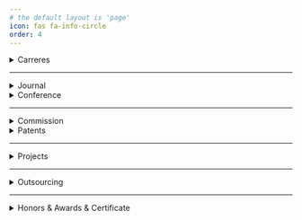 ```yaml
---
# the default layout is 'page'
icon: fas fa-info-circle
order: 4
---
```


<details>
<summary>Carreres</summary>

(주)은재팜 [스타트업]<br>
2023년 07월 01일 ~ 재직 중<br><br>

(주)은재팜 인턴 [동의대학교 이현섭 교수님 창업 회사]<br>
2023년 03월 01일 ~ 2023년 06월 30일<br><br>

ETRI 동계 연구 연수생 인턴 [ETRI 권용인 박사님]<br>
2023년 01월 01일 ~ 2023년 02월 24일<br><br>

ETRI 하계 연구 연수생 인턴 [ETRI 권용인 박사님]<br>
2022년 07월 01일 ~ 2022년 08월 31일<br><br>

</details>

<hr>

<details>
<summary>Journal</summary>

<a href="/assets/paper/2023_07_이기종_멀티코어_CPU에서_프로파일_기반_딥_러닝_연산_최적화_기법.pdf">
이기종 멀티코어 CPU에서 프로파일 기반 딥 러닝 연산 최적화 기법
</a><br>차주형, 권용인, 이제민.(2023). 전자공학회논문지<br><br>

<a href="/assets/paper/2023_05_아쿠아포닉스 환경에서의 작물 면적 데이터 AI 분석.pdf">
아쿠아포닉스 환경에서의 작물 면적 데이터 AI 분석
</a><br>최은영, 이현섭, 차주형, 이임건.(2023). 문화기술의 융합<br><br>

<a href="/assets/paper/2020_06_파이프 핸들링과 트리핑 공정에 사용되는 이동형 시추 장비들을 위한 충돌 방지 시스템용 시뮬레이터 설계.pdf">
파이프 핸들링과 트리핑 공정에 사용되는 이동형 시추 장비들을 위한 충돌 방지 시스템용 시뮬레이터 설계
</a><br>이재용, 구남국, 차주형, 권기연.(2020).한국CDE학회 논문집,25(2),182-191.<br><br>

<a href="/assets/paper/2020_02_효과적인 차량 선적을 위한 공간 배치의 최적화 기법.pdf">
효과적인 차량 선적을 위한 공간 배치의 최적화 기법
</a><br>차주형, 최진석, 배유수, 우영운.(2020).한국정보통신학회논문지,24(2),186-191.<br><br>

<a href="/assets/paper/2019_08_유전자 알고리즘을 이용한 효과적인 영상 생성 기법.pdf">
유전자 알고리즘을 이용한 효과적인 영상 생성 기법
</a><br>차주형, 우영운, 이임건.(2019),23(8),896-902.<br><br>

</details>

<details>
<summary>Conference</summary>

<a href="/assets/paper/2023_10_Deep_Learning_based_Motion_Recognition_Using_Sound_Event.pdf">
소리 정보를 이용한 딥 러닝 기반의 동작 인식
</a><br>차주형,배성준,박지은,이준혁,장시웅,이현섭.(2023).한국정보통신학회 54회 추계종합학술대회<br><br>

<a href="/assets/paper/2023_10_Aquaponics_through_real-time_flow_detection_Environmental_management_system_design.pdf">
영상 기반의 실시간 유량 감지를 통한 아쿠아포닉스 환경 유지 시스템 설계
</a><br>이현섭,차주형,배성준,박지은,장시웅,김진덕.(2023).한국정보통신학회 54회 추계종합학술대회<br><br>

<a href="/assets/paper/2023_05_협소 해역에서 자율운항선박의 충돌 감지에 대한 기초 연구.pdf">
협소 해역에서 자율운항선박의 충돌 감지에 대한 기초 연구
</a><br>김경훈, 차주형, 이재용.(2023).한국해양과학기술협의회 공동학술대회<br><br>

<a href="/assets/paper/2023_09_초해상도_및_기반의_효율적인_가상_데스크톱_인프라_설계.pdf">
초해상도 및 NPU 기반의 효율적인 가상 데스크톱 인프라 설계
</a><br>차주형,박현준, 임미선, 곽배섭, 권태현, 배성준, 우영운.(2023).한국정보통신학회 인공지능 및 응용 워크숍<br>
<a href="https://kiice.org/116">2023 인공지능 및 응용 워크숍 우수논문</a><br><br>

<a href="/assets/paper/2023_02_이기종 컴퓨팅과 복수 신경망 추론 환경에서 높은 처리량을 위한 스케줄러 관한 연구.pdf">
이기종 컴퓨팅과 복수 신경망 추론 환경에서 높은 처리량을 위한 스케줄러 관한 연구
</a><br>차주형, 박제만, 권용인.(2023).대한통신학회 동계학술대회<br><br>

<a href="/assets/paper/2022_11_단일 ISA 이기종 멀티 코어 구조를 위한 프로파일 기반 ArmCL 최적 스케줄 탐색.pdf">
단일 ISA 이기종 멀티 코어 구조를 위한 프로파일 기반 ArmCL 최적 스케줄 탐색
</a><br>차주형, 이주빈, 권용인.(2022).대한전자공학회 추계학술대회 논문집,300<br><br>

<a href="/assets/paper/2022_10_해양시추용 충돌방지시스템의 시각화에 관한 연구.pdf">
해양시추용 충돌방지시스템의 시각화에 관한 연구
</a><br>차주형, 이재용.(2022).한국해양공학회 추계학술대회 논문집,190.<br><br>

<a href="/assets/paper/2021_10_인공지능 교육을 위한 멀티 플랫폼 오목 프로그램 설계.pdf">
인공지능 교육을 위한 멀티 플랫폼 오목 프로그램 설계
</a><br>차주형, 우영운.(2021).한국정보통신학회 종합학술대회 논문집,25(2),530-532.<br><br>

<a href="/assets/paper/2020_10_딥러닝을 활용한 위험 지역 예측 기법.pdf">
딥러닝을 활용한 위험지역 예측기법
</a><br>차주형, 김성희, 우영운.(2020).한국정보통신학회 종합학술대회 논문집,24(2),308-310.<br><br>

<a href="/assets/paper/2019_10_유전자 알고리즘을 활용한 차량 선적 최적화 기법.pdf">
유전자 알고리즘을 활용한 차량 선적 최적화 기법
</a><br>차주형, 우영운.(2019).한국정보통신학회 종합학술대회 논문집,23(2),77-80.<br><br>

<a href="/assets/paper/2019_10_사용자 검색 효율 향상을 위한 빅데이터 처리 기반 영상 분석 시스템 설계.pdf">
사용자 검색 효율 향상을 위한 빅데이터 처리 기반 영상 분석 시스템 설계
</a><br>이현섭, 김준호, 차주형, 나보아, 김진덕.(2019).한국정보통신학회 종합학술대회 논문집,23(2),536-537.<br><br>

<a href="/assets/paper/2019_06_An Effective Method for Generating Color Images Using Genetic Algorithm.pdf">
An Effective Method for Generating Color Images Using Genetic Algorithm
</a><br>Joo Hyoung Cha, Young Woon Woo.(2019).INTERNATIONAL CONFERENCE ON FUTURE INFORMATION & COMMUNICATION ENGINEERING,11(1),355-358.<br><br>

<a href="/assets/paper/2019_05_유전자_알고리즘을_이용한_흑백_이미지_생성기법.pdf">
유전자 알고리즘을 이용한 흑백 이미지 생성 기법
</a><br>차주형, 강동성, 송무상, 권태현, 우영운.(2019).한국정보통신학회 2019년도 춘계학술대회 2019 May 23,265-267<br><br>

</details>

<hr>


<details>
<summary>Commission</summary>
<a href="/assets/commission/C-2022-035263.pdf">
암 컴퓨트라이브러리 스케쥴러(C-2022-035263)
</a><br>22.08.31<br><br>

<a href="/assets/commission/C-2022-035265.pdf">
암 컴퓨트 라이브러리 실행기
</a><br>22.08.31<br><br>

<a href="/assets/commission/C-2022-035267.pdf">
파라미터 실행 가능한 암 컴퓨트 라이브러리
</a><br>22.08.31<br><br>

<a href="/assets/commission/C-2023-052322.pdf">
충돌방지 시스템용 시각화 SW(소프트웨어)
</a><br>23.11.17<br><br>

<a href="/assets/commission/C-2023-052323.pdf">
충돌 기록 재생 프로그램
</a><br>23.11.17<br><br>

<a href="/assets/commission/C-2023-052324.pdf">
충돌 검사 모듈
</a><br>23.11.17<br><br>

<a href="/assets/commission/C-2023-052325.pdf">
충돌방지 검증용 데이터 생성 모듈
</a><br>23.11.17<br><br>

<a href="/assets/commission/C-2023-052326.pdf">
시뮬레이터용 HMI(사용자와 기계 상호작용) 도구
</a><br>23.11.17<br><br>

</details>

<details>
<summary>Patents</summary>

<a href="https://doi.org/10.8080/1020190165757">
[등록] 영상 내 자막 키워드 추출 및 순위 산정 시스템 및 방법
</a><br>21.06.22<br><br>


[출원] 클라우드 노트북 (10-2022-0125883)
<br>22.10.01<br><br>

</details>

<hr>

<details>
<summary>Projects</summary>

스마트 엣지 디바이스 SW 개발 플랫폼 개발 <br>
한국전자통신연구원 / 과학기술정보통신부 <br>
2023.01.01~2023.02.28 <br><br>

인공지능 시스템을 위한 뉴로모픽 컴퓨팅 SW 플랫폼 기술 개발<br>
한국전자통신연구원 / 과학기술정보통신부 <br>
2022.07.01~2022.08.31 <br><br>

핀 불량 검사를 위한 인공지능 기반의 자동 판정 알고리즘 개발<br>
22.04.01 ~ 6.30, 09.01 ~ 22.10.31(=공백기 : ETRI 인턴)<br><br>

크레인 카메라 영상을 이용한 야드장 내 작업자 안전 위치 모니터링<br>
과학기술정보통신부 <br>
22.01.01 ~ 22.02.28	<br><br>

빅데이터 영상분석기능을 탑재한 능동형 영상 촬영 및 서비스 시스템<br>
과학기술정보통신부<br>
19.07.01 ~ 20.02.29	<br><br>

Development of loading optimization and ship operation safety support service for vehicle carriers<br>
과학기술정보통신부 정보통신산업진흥원<br>
19.02.01 ~ 19.10.31<br><br>

</details>

<hr>

<details>
<summary>Outsourcing</summary>

유림아이엔에스 회사와 동일한 서버 구축 요청(<a href="http://oneshot114.com/">[주식회사 비성파트너스]</a>)<br>
23.10.20 ~ 23.11.11<br><br>

고정형태의 지능형 불법 주정차 단속 소프트웨어 개발<br>
2023.01.01 ~ 2023.06.30<br><br>

<details>
<summary>프로젝트 소개 및 결과</summary>
<iframe width="560" height="315" src="https://www.youtube.com/embed/VbWOYMZW-EI?si=bjt9umLbFQQEAaHK" title="YouTube video player" frameborder="0" allow="accelerometer; autoplay; clipboard-write; encrypted-media; gyroscope; picture-in-picture; web-share" allowfullscreen></iframe>
</details>
세벡스와 로잉머신의 블루투스의 센서 데이터를 수집하여 시각화하는 <a herf="https://apps.apple.com/us/app/topfit/id6444595677">[어플리케이션 외주]</a><br>
21.07.30 ~ 21.12.28<br><br>

MES 시스템 중 웹에서 인식 가능한 바코드 리더기, 프린터기 모듈 구현, iFrame을 이용한 크롬의 탭과 같은 멀티 페이지 구현<br>
21.06.22 ~ 21.06.23<br><br>

족민의 달배(음식 역경매 서비스 플랫폼) 서비스 개발 <br>
2022-01-01 ~ 2022-12-31<br><br>

<details>
<summary>프로젝트 소개 및 결과</summary>
<iframe width="560" height="315" src="https://www.youtube.com/embed/eABm7ihe1UU?si=3yLIZfeseT6OePFy" title="YouTube video player" frameborder="0" allow="accelerometer; autoplay; clipboard-write; encrypted-media; gyroscope; picture-in-picture; web-share" allowfullscreen></iframe>

<iframe width="560" height="315" src="https://www.youtube.com/embed/hYNCinvIyqk?si=r6R7jd6GGM0DncQx" title="YouTube video player" frameborder="0" allow="accelerometer; autoplay; clipboard-write; encrypted-media; gyroscope; picture-in-picture; web-share" allowfullscreen></iframe>
</details>

차량 부착형태의 불법 주정차 단속 소프트웨어 개발<br>
2022.01.10 ~ 2022.05.31<br><br>

외주 레벤그리다 어플리케이션 외주 <a href="https://blog.naver.com/PostView.naver?blogId=lebengrida&logNo=222620909582&parentCategoryNo=&categoryNo=&viewDate=&isShowPopularPosts=false&from=postList">(아이폰 개발)</a><br>
20.10.16 ~ 21.01.05	<br><br>

<a href="http://directfyou.com/">[누리아이엔에스]</a> 페이지 외주, 서브 도메인, 사용자 페이지 UI 변경 및 고객 방문 카운팅 프로그램 제작. 유지보수 기간 포함.<br>
20.08.12 ~ 21.06.04<br><br>

Mono(C#)을 이용하여 의학 장비 UI 및 애니메이션 최적화 작업 및 고도화<br>
20.03.12 ~ 20.03.20<br><br>

</details>

<hr>

<details>
<summary>Honors & Awards & Certificate</summary>

2023년 동의대학교 통합성과 경진대회 장려 수상 <a href="/assets/img/post/2023-11-16-02.jpg">[1]</a> <a href="/assets/img/post/2023-11-16-01.jpg">[2]</a>
<br>
2023.11.16
<br><br>

<a href="/assets/img/resources/Engineer Information Processing.pdf">
국가 기술 자격증, 정보 처리 기사 취득
</a><br>
2023.11. 15
<br><br>

<a href="/assets/paper/2023_09_초해상도_및_기반의_효율적인_가상_데스크톱_인프라_설계.pdf">
초해상도 및 NPU 기반의 효율적인 가상 데스크톱 인프라 설계
</a><br>차주형,박현준, 임미선, 곽배섭, 권태현, 배성준, 우영운.(2023).한국정보통신학회 인공지능 및 응용 워크숍<br>
<a href="https://kiice.org/116">
[2023 인공지능 및 응용 워크숍 우수논문]
</a><br><br>

2022년 동의대학교 캡스톤 디자인 경진대회 특별상 수상 <a href="/assets/img/post/2022-12-06-01.jpg">[1]</a> <a href="/assets/img/post/2022-12-06-02.pdf">[2]</a>
<br>
2022.12.06
<br><br>

<a href="https://courses.nvidia.com/certificates/f7ac9a6f1b8a45568a4b8ed2ff09adba/">
딥러닝의 기초
</a>, <a href="https://courses.nvidia.com/certificates/cf714047f3ea48a0923f711464148e63/">
CUDA C/C++ 를 활용한 가속화 컴퓨팅 기초
</a><br>
NVIDIA DLI Certificate <br>
22.06.22 ~ 22.06.23 <br><br>

2019년 동의대학교 통합성과 경진대회 우수 수상 <a href="/assets/img/post/2021-10-06-01.jpg">[1]</a>
<br>
2019.10.06
<br><br>

주제 : 노인 낙상 방지 침대 / 어플리케이션 <br>
<a href="http://swkorea.org/%ea%b3%b5%ec%a7%80%ec%82%ac%ed%95%ad/?nType=UFFscUh5dURaU3p3Qi9SWHlzM3l6UEVPellyK3o5Q3ZNcDFOdTg4SlR4L29HMGlGbXdzRytkWFA0UFdEbW1ibXZZSlc5Z2xJeGVJVm1pZWVvLzRib3lhNDRLR3NBdzhYRlB3anNWYThpRzJpQUhxR282Q3kzMTJJbUhEa1JldUw=">
K 해커톤 7회 장려(소프트웨어교육혁신센터 이사장상)
</a><br>
19.07.23 ~ 19.11.15<br><br>


</details>

